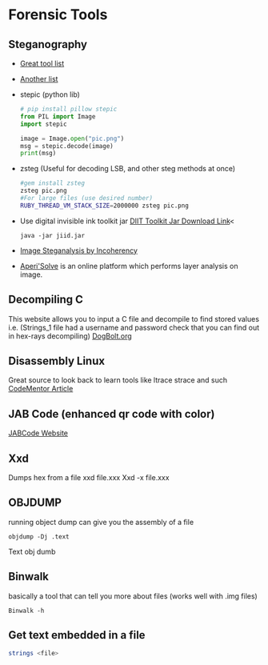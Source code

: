 # Forensic Tools

## 



## Steganography
- <a href="https://0xrick.github.io/lists/stego/">Great tool list</a>
- <a href="https://daniellerch.me/stego/intro/tools-en/">Another list</a>

- stepic (python lib)
  ```python
  # pip install pillow stepic
  from PIL import Image
  import stepic

  image = Image.open("pic.png")
  msg = stepic.decode(image)
  print(msg)
  ```

- zsteg (Useful for decoding LSB, and other steg methods at once)
  ```bash
  #gem install zsteg
  zsteg pic.png
  #For large files (use desired number)
  RUBY_THREAD_VM_STACK_SIZE=2000000 zsteg pic.png
  ```

- Use digital invisible ink toolkit jar
  <a href="https://diit.sourceforge.net/download.php">DIIT Toolkit Jar Download Link</a><
  ```
  java -jar jiid.jar
  ```
- <a href="https://incoherency.co.uk/image-steganography/">Image Steganalysis by Incoherency</a>
- <a href="https://www.aperisolve.com">Aperi'Solve</a> is an online platform which performs layer analysis on image. 

## Decompiling C
This website allows you to input a C file and decompile to find stored values 
    i.e. (Strings_1 file had a username and password check that you can find out in hex-rays decompiling)
<a href="https://dogbolt.org">DogBolt.org</a>

## Disassembly Linux
Great source to look back to learn tools like ltrace strace and such
<a href="https://www.codementor.io/@packt/reverse-engineering-a-linux-executable-hello-world-rjceryk5d">CodeMentor Article</a>

## JAB Code (enhanced qr code with color)
<a href="https://jabcode.org">JABCode Website</a>

## Xxd
Dumps hex from a file
xxd file.xxx
Xxd -x file.xxx

## OBJDUMP
running object dump can give you the assembly of a file 
<Badge  type="warn" text="ASM is hard to read!"/>

```
objdump -Dj .text
```
Text obj dumb

## Binwalk

basically a tool that can tell you more about files (works well with .img files)

```
Binwalk -h 
```

## Get text embedded in a file
```bash
strings <file>
```
